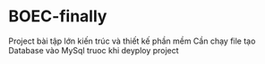 # BOEC-finally
Project bài tập lớn kiến trúc và thiết kế phần mềm
Cần chạy file tạo Database vào MySql truoc khi deyploy project
